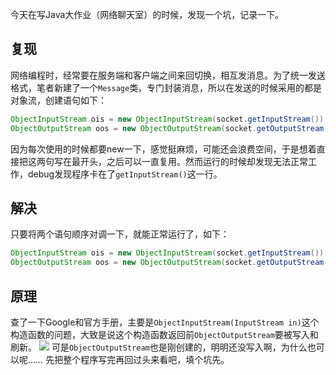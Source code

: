 今天在写Java大作业（网络聊天室）的时候，发现一个坑，记录一下。
## 复现
网络编程时，经常要在服务端和客户端之间来回切换，相互发消息。为了统一发送格式，笔者新建了一个`Message`类，专门封装消息，所以在发送的时候采用的都是对象流，创建语句如下：
```Java
ObjectInputStream ois = new ObjectInputStream(socket.getInputStream());
ObjectOutputStream oos = new ObjectOutputStream(socket.getOutputStream());
```
因为每次使用的时候都要new一下，感觉挺麻烦，可能还会浪费空间，于是想着直接把这两句写在最开头，之后可以一直复用。然而运行的时候却发现无法正常工作，debug发现程序卡在了`getInputStream()`这一行。

## 解决
只要将两个语句顺序对调一下，就能正常运行了，如下：
```Java
ObjectInputStream ois = new ObjectInputStream(socket.getInputStream());
ObjectOutputStream oos = new ObjectOutputStream(socket.getOutputStream());
```

## 原理
查了一下Google和官方手册，主要是`ObjectInputStream(InputStream in)`这个构造函数的问题，大致是说这个构造函数返回前`ObjectOutputStream`要被写入和刷新。
![](https://s2.loli.net/2022/05/24/FcOBv6ENW9pZ8n3.png)
可是`ObjectOutputStream`也是刚创建的，明明还没写入啊，为什么也可以呢……
先把整个程序写完再回过头来看吧，填个坑先。